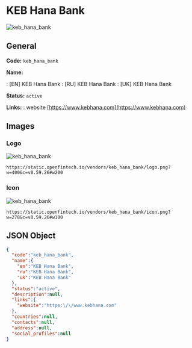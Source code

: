 
# KEB Hana Bank 
![keb_hana_bank](https://static.openfintech.io/vendors/keb_hana_bank/logo.png?w=400&c=v0.59.26#w200)  

## General 
 
**Code:** `keb_hana_bank` 
 
**Name:** 
 
:	[EN] KEB Hana Bank 
:	[RU] KEB Hana Bank 
:	[UK] KEB Hana Bank 
 
**Status:** `active` 
 
**Links:** 
: website [https://www.kebhana.com](https://www.kebhana.com) 
 

## Images 

### Logo 
 
![keb_hana_bank](https://static.openfintech.io/vendors/keb_hana_bank/logo.png?w=400&c=v0.59.26#w200)  

```
https://static.openfintech.io/vendors/keb_hana_bank/logo.png?w=400&c=v0.59.26#w200
```  

### Icon 
 
![keb_hana_bank](https://static.openfintech.io/vendors/keb_hana_bank/icon.png?w=278&c=v0.59.26#w100)  

```
https://static.openfintech.io/vendors/keb_hana_bank/icon.png?w=278&c=v0.59.26#w100
```  

## JSON Object 

```json
{
  "code":"keb_hana_bank",
  "name":{
    "en":"KEB Hana Bank",
    "ru":"KEB Hana Bank",
    "uk":"KEB Hana Bank"
  },
  "status":"active",
  "description":null,
  "links":{
    "website":"https:\/\/www.kebhana.com"
  },
  "countries":null,
  "contacts":null,
  "address":null,
  "social_profiles":null
}
```  
